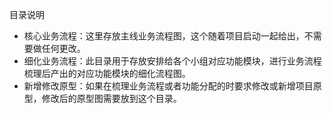 目录说明

- 核心业务流程：这里存放主线业务流程图，这个随着项目启动一起给出，不需要做任何更改。
- 细化业务流程：此目录用于存放安排给各个小组对应功能模块，进行业务流程梳理后产出的对应功能模块的细化流程图。
- 新增修改原型：如果在梳理业务流程或者功能分配的时要求修改或新增项目原型，修改后的原型图需要放到这个目录。
